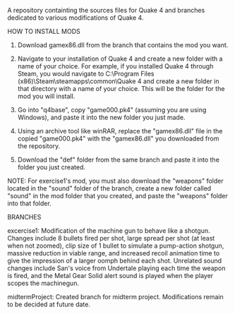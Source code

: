 A repository containting the sources files for Quake 4 and branches dedicated to various modifications of Quake 4.

HOW TO INSTALL MODS
1. Download gamex86.dll from the branch that contains the mod you want. 

2. Navigate to your installation of Quake 4 and create a new folder with a name of your choice. For example, if you installed Quake 4 through Steam, you would navigate to C:\Program Files (x86)\Steam\steamapps\common\Quake 4 and create a new folder in that directory with a name of your choice. This will be the folder for the mod you will install. 

3. Go into "q4base", copy "game000.pk4" (assuming you are using Windows), and paste it into the new folder you just made. 

4. Using an archive tool like winRAR, replace the "gamex86.dll" file in the copied "game000.pk4" with the "gamex86.dll" you downloaded from the repository. 

5. Download the "def" folder from the same branch and paste it into the folder you just created. 

NOTE: For exercise1's mod, you must also download the "weapons" folder located in the "sound" folder of the branch, create a new folder called "sound" in the mod folder that you created, and paste the "weapons" folder into that folder. 


BRANCHES

excercise1: Modification of the machine gun to behave like a shotgun. Changes include 8 bullets fired per shot, large spread per shot (at least when not zoomed), clip size of 1 bullet to simulate a pump-action shotgun, massive reduction in viable range, and increased recoil animation time to give the impression of a larger oomph behind each shot. Unrelated sound changes include San's voice from Undertale playing each time the weapon is fired, and the Metal Gear Solid alert sound is played when the player scopes the machinegun. 

midtermProject: Created branch for midterm project. Modifications remain to be decided at future date.
